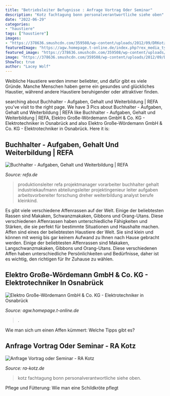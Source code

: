 ```yaml
---
title: "Betriebsleiter Befugnisse : Anfrage Vortrag Oder Seminar"
description: "Kotz fachtagung bonn personalverantwortliche siehe oben"
date: "2022-06-29"
categories:
- "haustiere"
tags: ["haustiere"]
images:
- "https://378636.smushcdn.com/359508/wp-content/uploads/2012/09/DRKotzTEZETVortrag2-1280x960.jpg?lossy=1&amp;strip=1&amp;webp=1"
featuredImage: "https://agw.homepage.t-online.de/index.php?rex_media_type=mitarbeiter&amp;rex_media_file=heiko_grote_520x640pixel.jpg"
featured_image: "https://378636.smushcdn.com/359508/wp-content/uploads/2012/09/DRKotzTEZETVortrag2-1280x960.jpg?lossy=1&amp;strip=1&amp;webp=1"
image: "https://378636.smushcdn.com/359508/wp-content/uploads/2012/09/DRKotzTEZETVortrag2-1280x960.jpg?lossy=1&amp;strip=1&amp;webp=1"
ShowToc: true
author: "Lacey Wolf"
---
```



Weibliche Haustiere werden immer beliebter, und dafür gibt es viele Gründe. Manche Menschen haben gerne ein gesundes und glückliches Haustier, während andere Haustiere beruhigender oder attraktiver finden.

	

		
searching about Buchhalter - Aufgaben, Gehalt und Weiterbildung | REFA you've visit to the right page. We have 3 Pics about Buchhalter - Aufgaben, Gehalt und Weiterbildung | REFA like Buchhalter - Aufgaben, Gehalt und Weiterbildung | REFA, Elektro Große-Wördemann GmbH &amp; Co. KG - Elektrotechniker in Osnabrück and also Elektro Große-Wördemann GmbH &amp; Co. KG - Elektrotechniker in Osnabrück. Here it is:
		
    
## Buchhalter - Aufgaben, Gehalt Und Weiterbildung | REFA

<img loading=lazy src="http://refa.de/images/berufe/refa-keyfacts-buchhalter.jpg" onerror="this.onerror=null;this.src='https://tse1.mm.bing.net/th?id=OIP.VOM9dyeIMZwD6d84AN-ERwHaEE&amp;pid=15.1';" alt="Buchhalter - Aufgaben, Gehalt und Weiterbildung | REFA">

_Source: refa.de_

>produktionsleiter refa projektmanager vorarbeiter buchhalter gehalt industriekaufmann abteilungsleiter projektingenieur leiter aufgaben arbeitsvorbereiter forschung dreher weiterbildung analyst berufe kleinkind. 

	

Es gibt viele verschiedene Affenrassen auf der Welt. Einige der beliebtesten Rassen sind Makaken, Schwanzmakaken, Gibbons und Orang-Utans. Diese verschiedenen Affenrassen haben unterschiedliche Fähigkeiten und Stärken, die sie perfekt für bestimmte Situationen und Haushalte machen.
Affen sind eines der beliebtesten Haustiere der Welt. Sie sind klein und können mit wenig bis gar keinem Aufwand zu Ihnen nach Hause gebracht werden. Einige der beliebtesten Affenrassen sind Makaken, Langschwanzmakaken, Gibbons und Orang-Utans. Diese verschiedenen Affen haben unterschiedliche Persönlichkeiten und Bedürfnisse, daher ist es wichtig, den richtigen für Ihr Zuhause zu wählen.

    
## Elektro Große-Wördemann GmbH &amp; Co. KG - Elektrotechniker In Osnabrück

<img loading=lazy src="https://agw.homepage.t-online.de/index.php?rex_media_type=mitarbeiter&amp;rex_media_file=heiko_grote_520x640pixel.jpg" onerror="this.onerror=null;this.src='https://tse4.mm.bing.net/th?id=OIP.LlxF2hk70lRMSmi-FADPsAHaJJ&amp;pid=15.1';" alt="Elektro Große-Wördemann GmbH &amp; Co. KG - Elektrotechniker in Osnabrück">

_Source: agw.homepage.t-online.de_

>. 

	

Wie man sich um einen Affen kümmert: Welche Tipps gibt es?

    
## Anfrage Vortrag Oder Seminar - RA Kotz

<img loading=lazy src="https://378636.smushcdn.com/359508/wp-content/uploads/2012/09/DRKotzTEZETVortrag2-1280x960.jpg?lossy=1&amp;strip=1&amp;webp=1" onerror="this.onerror=null;this.src='https://tse4.mm.bing.net/th?id=OIP.Wdx7RpBFJLup-u1XG2nq_QHaFj&amp;pid=15.1';" alt="Anfrage Vortrag oder Seminar - RA Kotz">

_Source: ra-kotz.de_

>kotz fachtagung bonn personalverantwortliche siehe oben. 

	

Pflege und Fütterung: Wie man eine Schildkröte pflegt

